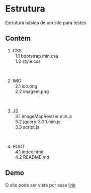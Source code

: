 # Estrutura
Estrutura básica de um site para testes

## Contém

1. CSS<br>
&nbsp; 1.1 bootstrap.min.css <br>
&nbsp; 1.2 style.css <br>

<br>

2. IMG<br>
&nbsp; 2.1 ico.png <br>
&nbsp; 2.2 imagem.png <br>

<br>

3. JS<br>
&nbsp; 3.1 imageMapResizer.min.js <br>
&nbsp; 3.2 jquery-3.3.1.min.js <br>
&nbsp; 3.3 script.js<br>

<br>

4. ROOT<br>
&nbsp; 4.1 index.html <br>
&nbsp; 4.2 README.md <br>

## Demo
O site pode ser visto por esse  [link](https://mateuspaixao.github.io/estrutura/)
